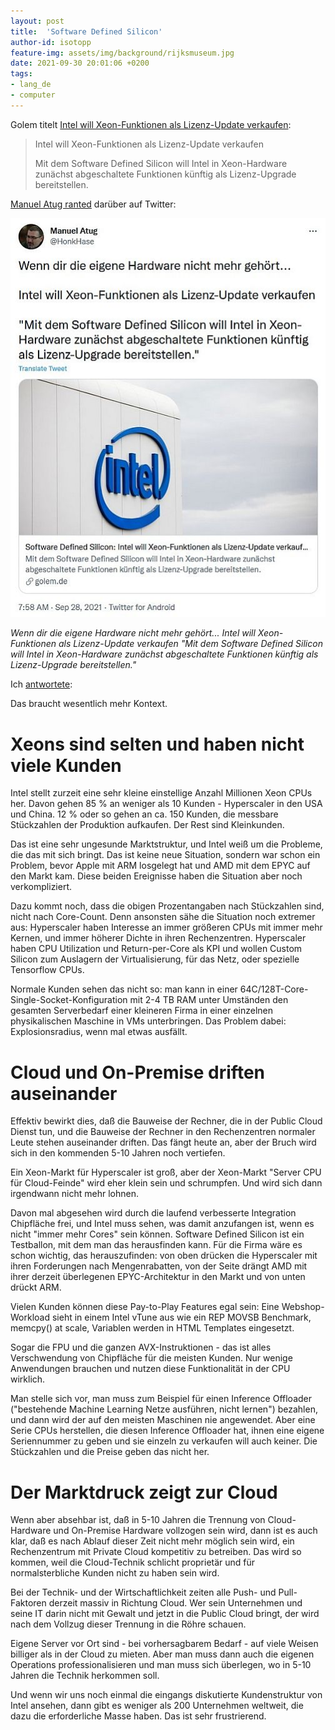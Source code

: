 ```yaml
---
layout: post
title:  'Software Defined Silicon'
author-id: isotopp
feature-img: assets/img/background/rijksmuseum.jpg
date: 2021-09-30 20:01:06 +0200
tags:
- lang_de
- computer
---
```


Golem titelt [Intel will Xeon-Funktionen als Lizenz-Update verkaufen](https://www.golem.de/news/software-defined-silicon-intel-will-xeon-funktionen-als-lizenz-update-verkaufen-2109-159912.html):

> Intel will Xeon-Funktionen als Lizenz-Update verkaufen
> 
> Mit dem Software Defined Silicon will Intel in Xeon-Hardware zunächst abgeschaltete Funktionen künftig als Lizenz-Upgrade bereitstellen. 

[Manuel Atug ranted](https://twitter.com/HonkHase/status/1442760700112343044) darüber auf Twitter:

![](/uploads/2021/09/intel-software-silicon.jpg)

*Wenn dir die eigene Hardware nicht mehr gehört...
Intel will Xeon-Funktionen als Lizenz-Update verkaufen
"Mit dem Software Defined Silicon will Intel in Xeon-Hardware zunächst abgeschaltete Funktionen künftig als Lizenz-Upgrade bereitstellen."*

Ich [antwortete](https://twitter.com/isotopp/status/1442896442926895104):

Das braucht wesentlich mehr Kontext.

# Xeons sind selten und haben nicht viele Kunden

Intel stellt zurzeit eine sehr kleine einstellige Anzahl Millionen Xeon CPUs her.
Davon gehen 85 % an weniger als 10 Kunden - Hyperscaler in den USA und China.
12 % oder so gehen an ca. 150 Kunden, die messbare Stückzahlen der Produktion aufkaufen.
Der Rest sind Kleinkunden.

Das ist eine sehr ungesunde Marktstruktur, und Intel weiß um die Probleme, die das mit sich bringt.
Das ist keine neue Situation, sondern war schon ein Problem, bevor Apple mit ARM losgelegt hat und AMD mit dem EPYC auf den Markt kam.
Diese beiden Ereignisse haben die Situation aber noch verkompliziert.

Dazu kommt noch, dass die obigen Prozentangaben nach Stückzahlen sind, nicht nach Core-Count.
Denn ansonsten sähe die Situation noch extremer aus:
Hyperscaler haben Interesse an immer größeren CPUs mit immer mehr Kernen, und immer höherer Dichte in ihren Rechenzentren.
Hyperscaler haben CPU Utilization und Return-per-Core als KPI und wollen Custom Silicon zum Auslagern der Virtualisierung, für das Netz, oder spezielle Tensorflow CPUs.

Normale Kunden sehen das nicht so:
man kann in einer 64C/128T-Core-Single-Socket-Konfiguration mit 2-4 TB RAM unter Umständen den gesamten Serverbedarf einer kleineren Firma in einer einzelnen physikalischen Maschine in VMs unterbringen.
Das Problem dabei: Explosionsradius, wenn mal etwas ausfällt.

# Cloud und On-Premise driften auseinander

Effektiv bewirkt dies, daß die Bauweise der Rechner, die in der Public Cloud Dienst tun, und die Bauweise der Rechner in den Rechenzentren normaler Leute stehen auseinander driften.
Das fängt heute an, aber der Bruch wird sich in den kommenden 5-10 Jahren noch vertiefen.

Ein Xeon-Markt für Hyperscaler ist groß, aber der Xeon-Markt "Server CPU für Cloud-Feinde" wird eher klein sein und schrumpfen.
Und wird sich dann irgendwann nicht mehr lohnen.

Davon mal abgesehen wird durch die laufend verbesserte Integration Chipfläche frei, und Intel muss sehen, was damit anzufangen ist, wenn es nicht "immer mehr Cores" sein können.
Software Defined Silicon ist ein Testballon, mit dem man das herausfinden kann.
Für die Firma wäre es schon wichtig, das herauszufinden:
von oben drücken die Hyperscaler mit ihren Forderungen nach Mengenrabatten, von der Seite drängt AMD mit ihrer derzeit überlegenen EPYC-Architektur in den Markt und von unten drückt ARM.

Vielen Kunden können diese Pay-to-Play Features egal sein:
Eine Webshop-Workload sieht in einem Intel vTune aus wie ein REP MOVSB Benchmark, memcpy() at scale, Variablen werden in HTML Templates eingesetzt.

Sogar die FPU und die ganzen AVX-Instruktionen - das ist alles Verschwendung von Chipfläche für die meisten Kunden.
Nur wenige Anwendungen brauchen und nutzen diese Funktionalität in der CPU wirklich.

Man stelle sich vor, man muss zum Beispiel für einen Inference Offloader ("bestehende Machine Learning Netze ausführen, nicht lernen") bezahlen, und dann wird der auf den meisten Maschinen nie angewendet.
Aber eine Serie CPUs herstellen, die diesen Inference Offloader hat, ihnen eine eigene Seriennummer zu geben und sie einzeln zu verkaufen will auch keiner.
Die Stückzahlen und die Preise geben das nicht her.

# Der Marktdruck zeigt zur Cloud

Wenn aber absehbar ist, daß in 5-10 Jahren die Trennung von Cloud-Hardware und On-Premise Hardware vollzogen sein wird, dann ist es auch klar, daß es nach Ablauf dieser Zeit nicht mehr möglich sein wird, ein Rechenzentrum mit Private Cloud kompetitiv zu betreiben.
Das wird so kommen, weil die Cloud-Technik schlicht proprietär und für normalsterbliche Kunden nicht zu haben sein wird.

Bei der Technik- und der Wirtschaftlichkeit zeiten alle Push- und Pull-Faktoren derzeit massiv in Richtung Cloud.
Wer sein Unternehmen und seine IT darin nicht mit Gewalt und jetzt in die Public Cloud bringt, der wird nach dem Vollzug dieser Trennung in die Röhre schauen.

Eigene Server vor Ort sind - bei vorhersagbarem Bedarf - auf viele Weisen billiger als in der Cloud zu mieten. 
Aber man muss dann auch die eigenen Operations professionalisieren und man muss sich überlegen, wo in 5-10 Jahren die Technik herkommen soll.

Und wenn wir uns noch einmal die eingangs diskutierte Kundenstruktur von Intel ansehen, dann gibt es weniger als 200 Unternehmen weltweit, die dazu die erforderliche Masse haben.
Das ist sehr frustrierend.
